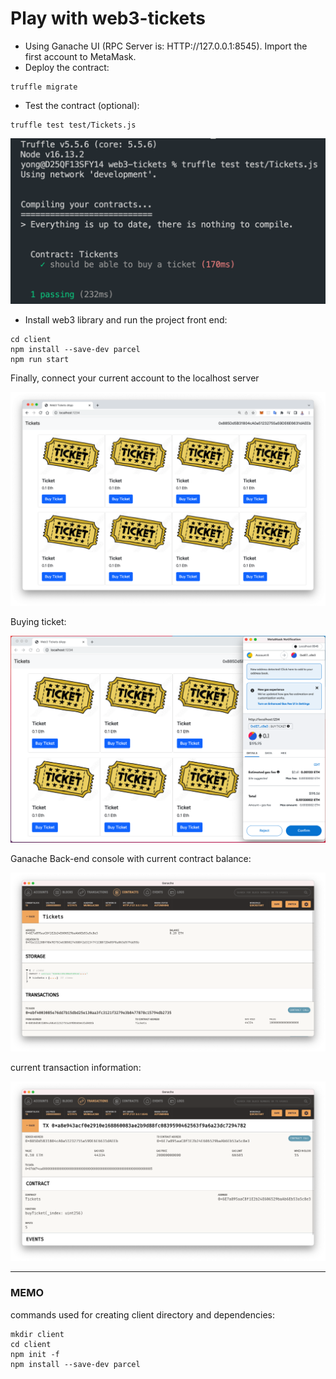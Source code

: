 # Play with web3-tickets

- Using Ganache UI (RPC Server is: HTTP://127.0.0.1:8545). Import the first account to MetaMask.
- Deploy the contract:
```linux
truffle migrate
```

- Test the contract (optional):
```linux
truffle test test/Tickets.js
```
<img src="https://github.com/hyc0812/web3-tickets/blob/master/pics/related_with_test_result.png" alt="drawing" width="580"/>

- Install web3 library and run the project front end:
```linux
cd client
npm install --save-dev parcel
npm run start
```
Finally, connect your current account to the localhost server

<img src="https://github.com/hyc0812/web3-tickets/blob/master/pics/front_end_display.png" alt="drawing" width="600"/>

Buying ticket:

<img src="https://github.com/hyc0812/web3-tickets/blob/master/pics/buying_ticket.png" alt="drawing" width="570"/>

Ganache Back-end console with current contract balance:

<img src="https://github.com/hyc0812/web3-tickets/blob/master/pics/back_end_display_2.png" alt="drawing" width="600"/>

current transaction information:

<img src="https://github.com/hyc0812/web3-tickets/blob/master/pics/back_end_display_1.png" alt="drawing" width="600"/>

---

### MEMO

commands used for creating client directory and dependencies:

```linux
mkdir client
cd client
npm init -f
npm install --save-dev parcel
```
